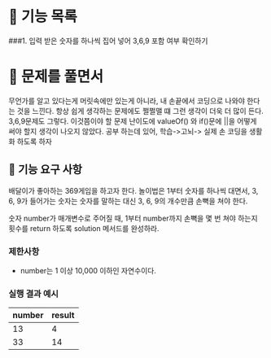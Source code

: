 #  🚀 기능 목록

###1. 입력 받은 숫자를 하나씩 집어 넣어 3,6,9 포함 여부 확인하기


#  🚀 문제를 풀면서

 무언가를 알고 있다는게 머릿속에만 있는게 아니라, 내 손끝에서 코딩으로 나와야 한다는 것을 느낀다.
항상 쉽게 생각하는 문제에도 쩔쩔맬 떄 그런 생각이 더욱 더 많이 든다. 
3,6,9문제도 그렇다. 
이것쯤이야 할 문제 난이도에 valueOf() 와 if()문에 ||을 어떻게 써야 할지 생각이 나오지 않았다.
공부 하는데 있어, 학습->고뇌-> 실제 손 코딩을 생활화 하도록 하자

## 🚀 기능 요구 사항

배달이가 좋아하는 369게임을 하고자 한다. 놀이법은 1부터 숫자를 하나씩 대면서, 3, 6, 9가 들어가는 숫자는 숫자를 말하는 대신 3, 6, 9의 개수만큼 손뼉을 쳐야 한다.

숫자 number가 매개변수로 주어질 때, 1부터 number까지 손뼉을 몇 번 쳐야 하는지 횟수를 return 하도록 solution 메서드를 완성하라.

### 제한사항

- number는 1 이상 10,000 이하인 자연수이다.

### 실행 결과 예시

| number | result |
| --- | --- |
| 13 | 4 |
| 33 | 14 |
